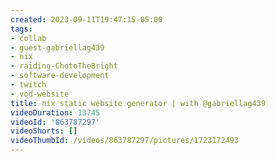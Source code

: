 ```yaml
---
created: 2023-09-11T19:47:15-05:00
tags:
- collab
- guest-gabriellag439
- nix
- raiding-ChotoTheBright
- software-development
- twitch
- vod-website
title: nix static website generator | with @gabriellag439
videoDuration: 13745
videoId: '863787297'
videoShorts: []
videoThumbId: /videos/863787297/pictures/1723172493
---
```

